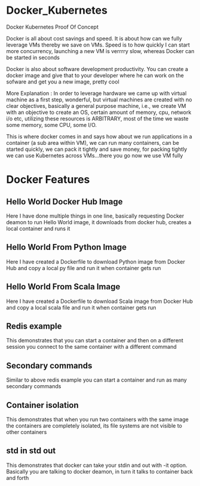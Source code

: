 # Docker_Kubernetes
Docker Kubernetes Proof Of Concept

Docker is all about cost savings and speed. It is about how can we fully leverage VMs thereby we save on VMs. Speed is to how quickly I can start more concurrency, launching a new VM is verrrry slow, whereas Docker can be started in seconds

Docker is also about software development productivity. You can create a docker image and give that to your developer where he can work on the sofware and get you a new image, pretty cool

More Explanation : 
In order to leverage hardware we came up with virtual machine as a first step, wonderful, but virtual machines are created with no clear objectives, basically a general purpose machine, i.e., we create VM with an objective to create an OS, certain amount of memory, cpu, network i/o etc, utilizing these resources is ARBITRARY, most of the time we waste some memory, some CPU, some I/O. 

This is where docker comes in and says how about we run applications in a container (a sub area within VM), we can run many containers, can be started quickly, we can pack it tightly and save money, for packing tightly we can use Kubernetes across VMs...there you go now we use VM fully


# Docker Features 

## Hello World Docker Hub Image 
Here I have done multiple things in one line, basically requesting Docker deamon to run Hello World image, it downloads from docker hub, creates a local container and runs it

## Hello World From Python Image
Here I have created a Dockerfile to download Python image from Docker Hub and copy a local py file and run it when container gets run

## Hello World From Scala Image
Here I have created a Dockerfile to download Scala image from Docker Hub and copy a local scala file and run it when container gets run

## Redis example
This demonstrates that you can start a container and then on a different session you connect to the same container with a different command

## Secondary commands 
Similar to above redis example you can start a container and run as many secondary commands 

## Container isolation 
This demonstrates that when you run two containers with the same image the containers are completely isolated, its file systems are not visible to other containers 

## std in std out
This demonstrates that docker can take your stdin and out with -it option. Basically you are talking to docker deamon, in turn it talks to container back and forth








